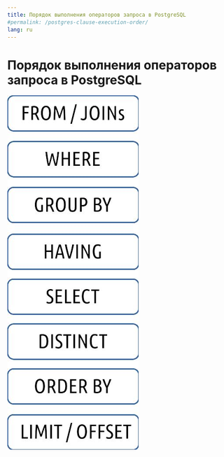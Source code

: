 ```yaml
---
title: Порядок выполнения операторов запроса в PostgreSQL
#permalink: /postgres-clause-execution-order/
lang: ru
---
```


# Порядок выполнения операторов запроса в PostgreSQL
![Порядок выполнения операторов запроса в PostgreSQL](/images/postgresql_clause_execution_order.jpg)
